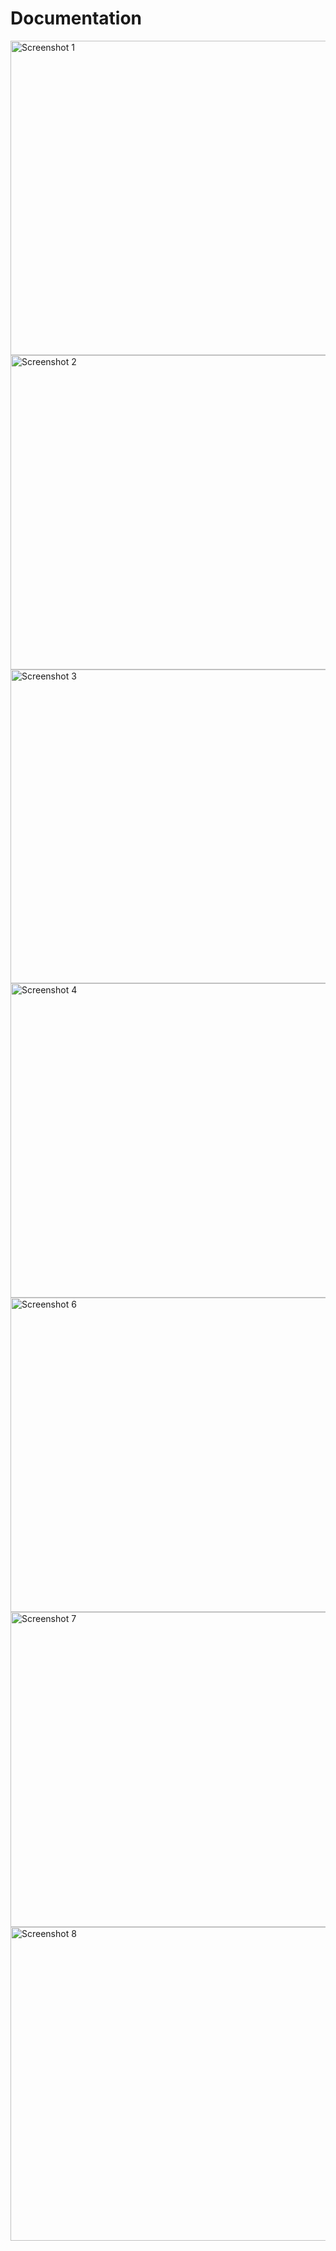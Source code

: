# Documentation
<img width="959" height="503" alt="Screenshot 1" src="https://github.com/user-attachments/assets/e46a7584-1e9d-4779-8bd3-7e474b6a3f4a" />
<img width="959" height="503" alt="Screenshot 2" src="https://github.com/user-attachments/assets/6861c03d-6e74-456c-8a90-e0c45cc59e0b" />
<img width="959" height="502" alt="Screenshot 3" src="https://github.com/user-attachments/assets/d14e80a9-f034-43af-b0a0-24948ee5fb4c" />
<img width="959" height="503" alt="Screenshot 4" src="https://github.com/user-attachments/assets/2cb358d2-1095-4a86-a4e0-e30b9ee3481b" />
<img width="959" height="503" alt="Screenshot 6" src="https://github.com/user-attachments/assets/88e845cd-ad27-4d75-bf82-6b16f5347a6a" />
<img width="959" height="504" alt="Screenshot 7" src="https://github.com/user-attachments/assets/9ab2a4d1-516d-459b-80af-8ea43bfe2491" />
<img width="959" height="502" alt="Screenshot 8" src="https://github.com/user-attachments/assets/2a7cd3d8-f9d5-417b-9cc6-b99ec257bc56" />
